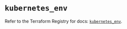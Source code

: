# `kubernetes_env`

Refer to the Terraform Registry for docs: [`kubernetes_env`](https://registry.terraform.io/providers/hashicorp/kubernetes/2.38.0/docs/resources/env).
